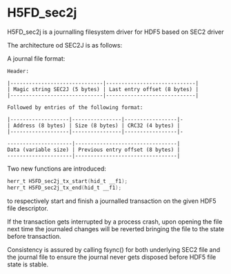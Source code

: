H5FD_sec2j
==========

H5FD_sec2j is a journalling filesystem driver for HDF5 based on SEC2 driver

The architecture od SEC2J is as follows:

A journal file format:

```
Header:

|------------------------------|-----------------------------|
| Magic string SEC2J (5 bytes) | Last entry offset (8 bytes) |
|------------------------------|-----------------------------|

Followed by entries of the following format:

|-------------------|----------------|-----------------|-
| Address (8 bytes) | Size (8 bytes) | CRC32 (4 bytes) |
|-------------------|----------------|-----------------|-

---------------------|---------------------------------|
Data (variable size) | Previous entry offset (8 bytes) |
---------------------|---------------------------------|

```

Two new functions are introduced:

```C
herr_t H5FD_sec2j_tx_start(hid_t __f1);
herr_t H5FD_sec2j_tx_end(hid_t __f1);
```

to respectively start and finish a journalled transaction on the given HDF5 file descriptor.

If the transaction gets interrupted by a process crash, upon opening the file next time the journaled changes will be reverted bringing the file to the state before transaction.

Consistency is assured by calling fsync() for both underlying SEC2 file and the journal file to ensure the journal never gets disposed before HDF5 file state is stable.
